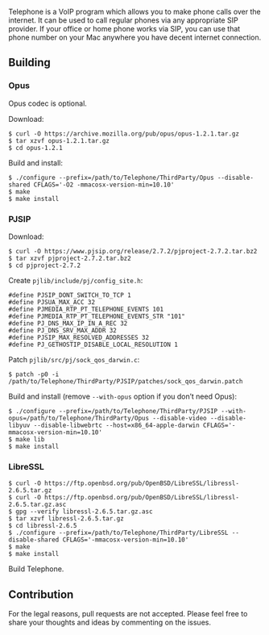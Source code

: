Telephone is a VoIP program which allows you to make phone calls over
the internet. It can be used to call regular phones via any
appropriate SIP provider. If your office or home phone works via SIP,
you can use that phone number on your Mac anywhere you have decent
internet connection.

## Building

### Opus

Opus codec is optional.

Download:

    $ curl -O https://archive.mozilla.org/pub/opus/opus-1.2.1.tar.gz
    $ tar xzvf opus-1.2.1.tar.gz
    $ cd opus-1.2.1

Build and install:

    $ ./configure --prefix=/path/to/Telephone/ThirdParty/Opus --disable-shared CFLAGS='-O2 -mmacosx-version-min=10.10'
    $ make
    $ make install

### PJSIP

Download:

    $ curl -O https://www.pjsip.org/release/2.7.2/pjproject-2.7.2.tar.bz2
    $ tar xzvf pjproject-2.7.2.tar.bz2
    $ cd pjproject-2.7.2

Create `pjlib/include/pj/config_site.h`:

    #define PJSIP_DONT_SWITCH_TO_TCP 1
    #define PJSUA_MAX_ACC 32
    #define PJMEDIA_RTP_PT_TELEPHONE_EVENTS 101
    #define PJMEDIA_RTP_PT_TELEPHONE_EVENTS_STR "101"
    #define PJ_DNS_MAX_IP_IN_A_REC 32
    #define PJ_DNS_SRV_MAX_ADDR 32
    #define PJSIP_MAX_RESOLVED_ADDRESSES 32
    #define PJ_GETHOSTIP_DISABLE_LOCAL_RESOLUTION 1

Patch `pjlib/src/pj/sock_qos_darwin.c`:

    $ patch -p0 -i /path/to/Telephone/ThirdParty/PJSIP/patches/sock_qos_darwin.patch

Build and install (remove `--with-opus` option if you don’t need Opus):

    $ ./configure --prefix=/path/to/Telephone/ThirdParty/PJSIP --with-opus=/path/to/Telephone/ThirdParty/Opus --disable-video --disable-libyuv --disable-libwebrtc --host=x86_64-apple-darwin CFLAGS='-mmacosx-version-min=10.10'
    $ make lib
    $ make install

### LibreSSL

    $ curl -O https://ftp.openbsd.org/pub/OpenBSD/LibreSSL/libressl-2.6.5.tar.gz
    $ curl -O https://ftp.openbsd.org/pub/OpenBSD/LibreSSL/libressl-2.6.5.tar.gz.asc
    $ gpg --verify libressl-2.6.5.tar.gz.asc
    $ tar xzvf libressl-2.6.5.tar.gz
    $ cd libressl-2.6.5
    $ ./configure --prefix=/path/to/Telephone/ThirdParty/LibreSSL --disable-shared CFLAGS='-mmacosx-version-min=10.10'
    $ make
    $ make install

    
Build Telephone.

## Contribution

For the legal reasons, pull requests are not accepted. Please feel
free to share your thoughts and ideas by commenting on the issues.
